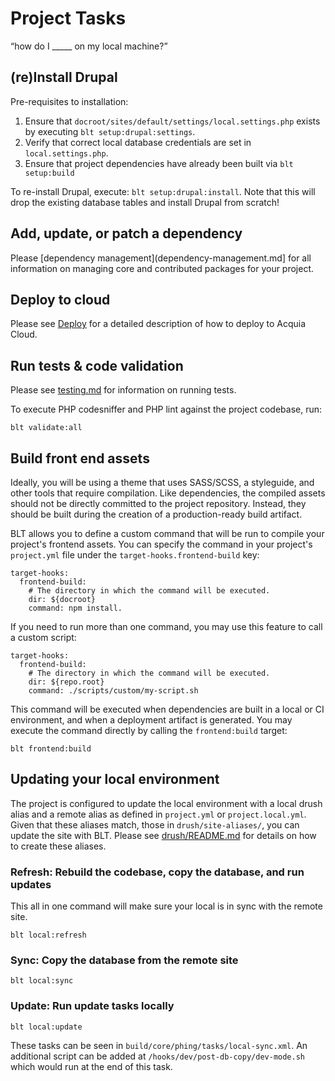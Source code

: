 # Project Tasks

“how do I _____ on my local machine?”

## (re)Install Drupal

Pre-requisites to installation:

1. Ensure that `docroot/sites/default/settings/local.settings.php` exists by executing `blt setup:drupal:settings`.
1. Verify that correct local database credentials are set in `local.settings.php`.
1. Ensure that project dependencies have already been built via `blt setup:build`

To re-install Drupal, execute: `blt setup:drupal:install`. Note that this will drop the existing database tables and install Drupal from scratch!

## Add, update, or patch a dependency

Please [dependency management](dependency-management.md] for all information on managing core and contributed packages for your project.

## Deploy to cloud

Please see [Deploy](deploy.md) for a detailed description of how to deploy to Acquia Cloud.

## Run tests & code validation

Please see [testing.md](testing.md) for information on running tests.

To execute PHP codesniffer and PHP lint against the project codebase, run:

    blt validate:all

## Build front end assets

Ideally, you will be using a theme that uses SASS/SCSS, a styleguide, and other tools that require compilation. Like dependencies, the compiled assets should not be directly committed to the project repository. Instead, they should be built during the creation of a production-ready build artifact.

BLT allows you to define a custom command that will be run to compile your project's frontend assets. You can specify the command in your project's `project.yml` file under the `target-hooks.frontend-build` key:


    target-hooks:
      frontend-build:
        # The directory in which the command will be executed.
        dir: ${docroot}
        command: npm install.

If you need to run more than one command, you may use this feature to call a custom script:

    target-hooks:
      frontend-build:
        # The directory in which the command will be executed.
        dir: ${repo.root}
        command: ./scripts/custom/my-script.sh

This command will be executed when dependencies are built in a local or CI environment, and when a deployment artifact is generated. You may execute the command directly by calling the `frontend:build` target:

    blt frontend:build

## Updating your local environment

The project is configured to update the local environment with a local drush alias and a remote alias as defined in `project.yml` or `project.local.yml`. Given that these aliases match, those in `drush/site-aliases/`, you can update the site with BLT. Please see [drush/README.md](../drush/README.md) for details on how to create these aliases.

### Refresh: Rebuild the codebase, copy the database, and run updates

This all in one command will make sure your local is in sync with the remote site.

    blt local:refresh

### Sync: Copy the database from the remote site

    blt local:sync

### Update: Run update tasks locally

    blt local:update

These tasks can be seen in `build/core/phing/tasks/local-sync.xml`. An additional script can be added at `/hooks/dev/post-db-copy/dev-mode.sh` which would run at the end of this task.
